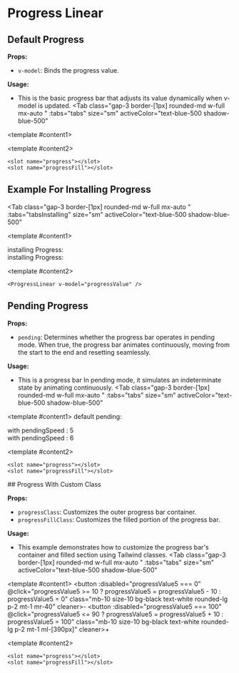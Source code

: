 # Progress Linear

<script setup lang="ts">
import { ref, onMounted, onUnmounted } from "vue";
const tabs = [
  { label: 'UI', value: 1, content: '' },
  { label: 'Slots', value: 2, content: ''},
  { label: 'Props', value: 3, content: ''},
];
const tabsInstalling = [
  { label: 'UI', value: 1, content: '' },
  { label: 'Props', value: 2, content: ''},
  { label: 'Script', value: 3, content: ''},
];
const progressValue = ref(40);
const progressValue2 = ref(0);
const progressValue3 = ref(0);
const progressValue4 = ref(60);
const progressValue5 = ref(60);
const progressValue6 = ref(60);

let loopingInterval: ReturnType<typeof setInterval> | null = null;
let loopingInterval2: ReturnType<typeof setInterval> | null = null;
let isPaused = false;
let isPaused2 = false;

const startLoopingProgress2 = () => {
  loopingInterval = setInterval(() => {
    if (isPaused) return;
    progressValue2.value += 1;
    if (progressValue2.value == 33) {
      isPaused = true;
      setTimeout(() => {
        isPaused = false;
      }, 500);
    }
    if (progressValue2.value == 66) {
      isPaused = true;
      setTimeout(() => {
        isPaused = false;
      }, 500);
    }
    if (progressValue2.value == 100) {
      isPaused = true;
      setTimeout(() => {
      progressValue2.value = 0;
        isPaused = false;
      }, 1000);
    }

  }, 15);
};
const startLoopingProgress3 = () => {
  loopingInterval2 = setInterval(() => {
    if (isPaused2) return;
    progressValue3.value += 1;
    if (progressValue3.value == 100) {
      isPaused2 = true;
      setTimeout(() => {
      progressValue3.value = 0;
        isPaused2 = false;
      }, 1000);
    }

  }, 25);
};
onMounted(() => {
  startLoopingProgress2();
  startLoopingProgress3();
});

onUnmounted(() => {
  if (loopingInterval) clearInterval(loopingInterval);
  if (loopingInterval2) clearInterval(loopingInterval2);
});
</script>

## Default Progress

**Props:**

- `v-model`: Binds the progress value.

**Usage:**

- This is the basic progress bar that adjusts its value dynamically when v-model is updated.
<Tab
   class="gap-3 border-[1px] rounded-md w-full mx-auto "
    :tabs="tabs"
    size="sm"
    activeColor="text-blue-500 shadow-blue-500"
  >
>
<template #content1>
<ProgressLinear v-model="progressValue"/>

</template>

<template #content2>

```vue
<slot name="progress"></slot>
<slot name="progressFill"></slot>
```

</template>
<template #content3>

```vue
<ProgressLinear v-model="progressValue"/>
```

</template>
</Tab>

## Example For Installing Progress

<Tab
   class="gap-3 border-[1px] rounded-md w-full mx-auto "
    :tabs="tabsInstalling"
    size="sm"
    activeColor="text-blue-500 shadow-blue-500"
  >
<template #content1>
    <div class="flex flex-col items-center">
      <span class="mb-3 text-sm font-medium">installing Progress:</span>
      <ProgressLinear v-model="progressValue2" />
    </div>
    <div class="flex flex-col items-center">
      <span class="mb-3 text-sm font-medium">installing Progress:</span>
      <ProgressLinear v-model="progressValue3" />
    </div>

</template>

<template #content2>

```vue
<ProgressLinear v-model="progressValue" />
```

</template>
<template #content3>

```vue
let loopingInterval: ReturnType<typeof setInterval> | null = null;
let isPaused = false;
let isPaused2 = false;

const startLoopingProgress = () => {
  loopingInterval = setInterval(() => {
    if (isPaused) return; 
    progressValue.value += 1;
    if (progressValue.value == 33) {
      isPaused = true;
      setTimeout(() => {
        isPaused = false;
      }, 500);
    }
    if (progressValue.value == 66) {
      isPaused = true;
      setTimeout(() => {
        isPaused = false;
      }, 500);
    }
    if (progressValue.value == 100) {
      isPaused = true;
      setTimeout(() => {
      progressValue.value = 0;
        isPaused = false;
      }, 1000);
    }
    
  }, 15);
};
const startLoopingProgress2 = () => {
  loopingInterval = setInterval(() => {
    if (isPaused2) return; 
    progressValue.value += 1;
    if (progressValue3.value == 100) {
      isPaused2 = true;
      setTimeout(() => {
      progressValue3.value = 0;
        isPaused2 = false;
      }, 1000);
    }
    
  }, 25);
};
onMounted(() => {
  startLoopingProgress();
  startLoopingProgress2();
});

onUnmounted(() => {
  if (loopingInterval) clearInterval(loopingInterval);
});
```

</template>
</Tab>

## Pending Progress

**Props:**

- `pending`: Determines whether the progress bar operates in pending mode. When true, the progress bar animates continuously, moving from the start to the end and resetting seamlessly.

**Usage:**

- This is a progress bar In pending mode, it simulates an indeterminate state by animating continuously.
<Tab
   class="gap-3 border-[1px] rounded-md w-full mx-auto "
    :tabs="tabs"
    size="sm"
    activeColor="text-blue-500 shadow-blue-500"
  >
>
<template #content1>
<span class="mb-3 text-sm font-medium">default pending:</span>
<div class="mb-5"><ProgressLinear v-model="progressValue4" :pending="true"/></div>
<span class="mb-3 text-sm font-medium">with pendingSpeed : 5</span>
<div class="mb-5"><ProgressLinear v-model="progressValue4" :pendingSpeed="5" :pending="true"/></div>
<span class="mb-3 text-sm font-medium">with pendingSpeed : 6</span>
<div class="mb-5"><ProgressLinear v-model="progressValue4" :pendingSpeed="6" :pending="true"/></div>
</template>

<template #content2>

```vue
<slot name="progress"></slot>
<slot name="progressFill"></slot>
```

</template>
<template #content3>

```vue
<div class="mb-5"><ProgressLinear v-model="progressValue" :pending="true"/></div>
<div class="mb-5"><ProgressLinear v-model="progressValue" :pendingSpeed="5" :pending="true"/></div>
<div class="mb-5"><ProgressLinear v-model="progressValue" :pendingSpeed="6" :pending="true"/></div>
```

</template>
</Tab>
## Progress With Custom Class

**Props:**

- `progressClass`: Customizes the outer progress bar container.
- `progressFillClass`: Customizes the filled portion of the progress bar.

**Usage:**

- This example demonstrates how to customize the progress bar's container and filled section using Tailwind classes.
<Tab
   class="gap-3 border-[1px] rounded-md w-full mx-auto "
    :tabs="tabs"
    size="sm"
    activeColor="text-blue-500 shadow-blue-500"
  >
>
<template  #content1>
<button :disabled="progressValue5 === 0"  @click="progressValue5 >= 10 ? progressValue5 = progressValue5 - 10 : progressValue5 = 0" class="mb-10 size-10 bg-black text-white rounded-lg p-2 mt-1 mr-40" cleaner>-</button>
<button :disabled="progressValue5 === 100" @click="progressValue5 <= 90 ? progressValue5 = progressValue5 + 10 : progressValue5 = 100" class="mb-10 size-10 bg-black text-white rounded-lg p-2 mt-1 ml-[390px]" cleaner>+</button>
<ProgressLinear v-model="progressValue5" progressClass="ml-40 w-80 bg-emerald-100" progressFillClass="bg-emerald-600 transition-all duration-300"/>
<div class="mt-16">
<ProgressLinear v-model="progressValue6" :pending="true" progressClass="ml-40 w-80 bg-emerald-100" progressFillClass="bg-emerald-600 transition-all duration-300"/>
</div>
</template>

<template #content2>

```vue
<slot name="progress"></slot>
<slot name="progressFill"></slot>
```

</template>
<template #content3>

```vue
<ProgressLinear v-model="progressValue"
progressClass="ml-40 w-80 bg-emerald-100" 
progressFillClass="bg-emerald-600 transition-all duration-300"/>
```

</template>
</Tab>
